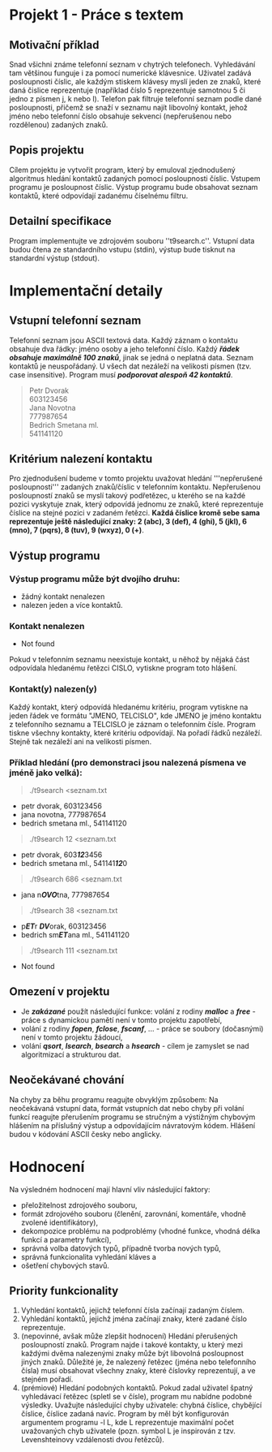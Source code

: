 # Projekt 1 - Práce s textem
## Motivační příklad
Snad všichni známe telefonní seznam v chytrých telefonech. Vyhledávání tam většinou funguje i za pomocí numerické klávesnice. Uživatel zadává posloupnosti číslic, ale každým stiskem klávesy myslí jeden ze znaků, které daná čislice reprezentuje (například číslo 5 reprezentuje samotnou 5 či jedno z písmen j, k nebo l). Telefon pak filtruje telefonní seznam podle dané posloupnosti, přičemž se snaží v seznamu najít libovolný kontakt, jehož jméno nebo telefonní číslo obsahuje sekvenci (nepřerušenou nebo rozdělenou) zadaných znaků.
## Popis projektu
Cílem projektu je vytvořit program, který by emuloval zjednodušený algoritmus hledání kontaktů zadaných pomocí posloupnosti číslic. Vstupem programu je posloupnost číslic. Výstup programu bude obsahovat seznam kontaktů, které odpovídají zadanému číselnému filtru.
## Detailní specifikace
Program implementujte ve zdrojovém souboru ''t9search.c''. Vstupní data budou čtena ze standardního vstupu (stdin), výstup bude tisknut na standardní výstup (stdout).

# Implementační detaily
## Vstupní telefonní seznam
Telefonní seznam jsou ASCII textová data. Každý záznam o kontaktu obsahuje dva řádky: jméno osoby a jeho telefonní číslo. Každý ***řádek obsahuje maximálně 100 znaků***, jinak se jedná o neplatná data. Seznam kontaktů je neuspořádaný. U všech dat nezáleží na velikosti písmen (tzv. case insensitive). Program musí ***podporovat alespoň 42 kontaktů***.
> Petr Dvorak \
603123456 \
Jana Novotna\
777987654\
Bedrich Smetana ml. \
541141120 

## Kritérium nalezení kontaktu
Pro zjednodušení budeme v tomto projektu uvažovat hledání '''nepřerušené posloupnosti''' zadaných znaků/číslic v telefonním kontaktu. Nepřerušenou posloupností znaků se myslí takový podřetězec, u kterého se na každé pozici vyskytuje znak, který odpovídá jednomu ze znaků, které reprezentuje číslice na stejné pozici v zadaném řetězci. **Každá číslice kromě sebe sama reprezentuje ještě následující znaky: 2 (abc), 3 (def), 4 (ghi), 5 (jkl), 6 (mno), 7 (pqrs), 8 (tuv), 9 (wxyz), 0 (+)**.

## Výstup programu
### Výstup programu může být dvojího druhu:
 - žádný kontakt nenalezen
 - nalezen jeden a více kontaktů.

### Kontakt nenalezen
 - Not found

Pokud v telefonním seznamu neexistuje kontakt, u něhož by nějaká část odpovídala hledanému řetězci CISLO, vytiskne program toto hlášení.
 

### Kontakt(y) nalezen(y)
Každý kontakt, který odpovídá hledanému kritériu, program vytiskne na jeden řádek ve formátu "JMENO, TELCISLO", kde JMENO je jméno kontaktu z telefonního seznamu a TELCISLO je záznam o telefonním čísle. Program tiskne všechny kontakty, které kritériu odpovídají. Na pořadí řádků nezáleží. Stejně tak nezáleží ani na velikosti písmen.

### Příklad hledání (pro demonstraci jsou nalezená písmena ve jméně jako velká):
>./t9search <seznam.txt
- petr dvorak, 603123456 
- jana novotna, 777987654 
- bedrich smetana ml., 541141120 
> ./t9search 12 <seznam.txt 
- petr dvorak, 603***12***3456 
- bedrich smetana ml., 541141***12***0 
> ./t9search 686 <seznam.txt 
- jana n***OVO***tna, 777987654 
> ./t9search 38 <seznam.txt 
- p***ET***r ***DV***orak, 603123456 
- bedrich sm***ET***ana ml., 541141120 
> ./t9search 111 <seznam.txt 
- Not found

## Omezení v projektu
 - Je ***zakázané*** použít následující funkce:
volání z rodiny ***malloc*** a ***free*** - práce s dynamickou pamětí není v tomto projektu zapotřebí,
 - volání z rodiny ***fopen***, ***fclose***, ***fscanf***, ... - práce se soubory (dočasnými) není v tomto projektu žádoucí,
 - volání ***qsort***, ***lsearch***, ***bsearch*** a ***hsearch*** - cílem je zamyslet se nad algoritmizací a strukturou dat.

## Neočekávané chování
Na chyby za běhu programu reagujte obvyklým způsobem: Na neočekávaná vstupní data, formát vstupních dat nebo chyby při volání funkcí reagujte přerušením programu se stručným a výstižným chybovým hlášením na příslušný výstup a odpovídajícím návratovým kódem. Hlášení budou v kódování ASCII česky nebo anglicky.

# Hodnocení
Na výsledném hodnocení mají hlavní vliv následující faktory:
 - přeložitelnost zdrojového souboru,
 - formát zdrojového souboru (členění, zarovnání, komentáře, vhodně zvolené identifikátory),
 - dekompozice problému na podproblémy (vhodné funkce, vhodná délka funkcí a parametry funkcí),
 - správná volba datových typů, případně tvorba nových typů,
 - správná funkcionalita vyhledání kláves a
 - ošetření chybových stavů.

## Priority funkcionality
1. Vyhledání kontaktů, jejichž telefonní čísla začínají zadaným číslem.
2. Vyhledání kontaktů, jejichž jména začínají znaky, které zadané číslo reprezentuje.
3. (nepovinné, avšak může zlepšit hodnocení) Hledání přerušených posloupností znaků. Program najde i takové kontakty, u který mezi každými dvěma nalezenými znaky může být libovolná posloupnost jiných znaků. Důležité je, že nalezený řetězec (jména nebo telefonního čísla) musí obsahovat všechny znaky, které číslovky reprezentují, a ve stejném pořadí.
4. (prémiové) Hledání podobných kontaktů. Pokud zadal uživatel špatný vyhledávací řetězec (spletl se v čísle), program mu nabídne podobné výsledky. Uvažujte následující chyby uživatele: chybná číslice, chybějící číslice, číslice zadaná navíc. Program by měl být konfigurován argumentem programu -l L, kde L reprezentuje maximální počet uvažovaných chyb uživatele (pozn. symbol L je inspirován z tzv. Levenshteinovy vzdálenosti dvou řetězců).